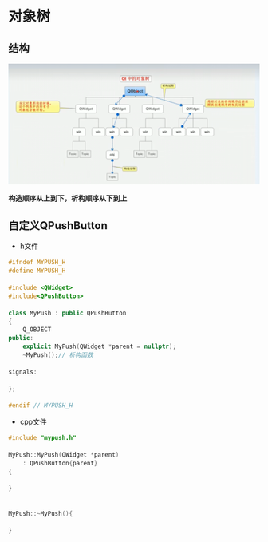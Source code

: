 # 对象树


## 结构

![图 1](../../images/4a0a9e35c8825dd8ad9c79b6863ff0b867d05d58bbc7fe2d2a294a3faafde3fc.png)  

**构造顺序从上到下，析构顺序从下到上**

## 自定义QPushButton

* h文件

```cpp
#ifndef MYPUSH_H
#define MYPUSH_H

#include <QWidget>
#include<QPushButton>

class MyPush : public QPushButton
{
    Q_OBJECT
public:
    explicit MyPush(QWidget *parent = nullptr);
    ~MyPush();// 析构函数

signals:

};

#endif // MYPUSH_H


```


* cpp文件

```cpp
#include "mypush.h"

MyPush::MyPush(QWidget *parent)
    : QPushButton{parent}
{

}


MyPush::~MyPush(){
    
}

```




